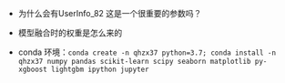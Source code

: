 * 为什么会有UserInfo_82 这是一个很重要的参数吗？
* 模型融合时的权重是怎么来的

* conda 环境：`conda create -n qhzx37 python=3.7; conda install -n qhzx37 numpy pandas scikit-learn scipy seaborn matplotlib py-xgboost lightgbm ipython jupyter` 